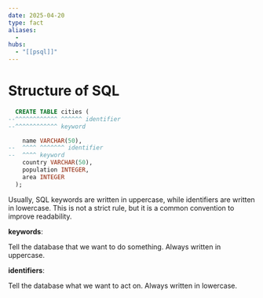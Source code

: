```yaml
---
date: 2025-04-20
type: fact
aliases:
  -
hubs:
  - "[[psql]]"
---
```


# Structure of SQL

```sql
  CREATE TABLE cities (
--^^^^^^^^^^^^ ^^^^^^ identifier
--^^^^^^^^^^^^ keyword

    name VARCHAR(50),
--  ^^^^ ^^^^^^^ identifier
--  ^^^^ keyword
    country VARCHAR(50),
    population INTEGER,
    area INTEGER
  );

```
Usually, SQL keywords are written in uppercase, while identifiers are written in lowercase. This is not a strict rule, but it is a common convention to improve readability.


**keywords**:

Tell the database that we want to do something. Always written in uppercase.


**identifiers**:

Tell the database what we want to act on. Always written in lowercase.
